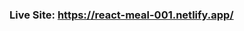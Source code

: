 ### Live Site: <a href="https://react-meal-001.netlify.app/" target="_blank">https://react-meal-001.netlify.app/</a>
